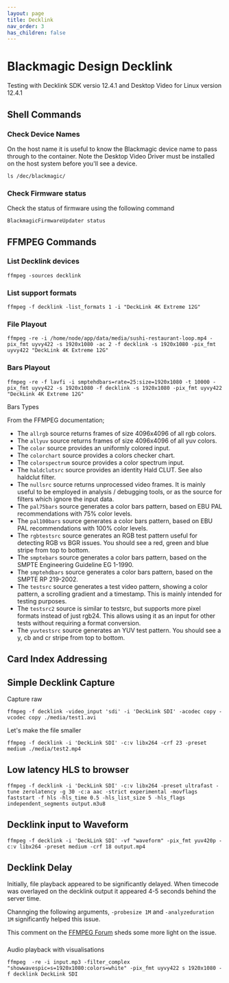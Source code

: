```yaml
---
layout: page
title: Decklink
nav_order: 3
has_children: false
---
```


# Blackmagic Design Decklink

Testing with Decklink SDK versio 12.4.1 and Desktop Video for Linux version 12.4.1

## Shell Commands

### Check Device Names

On the host name it is useful to know the Blackmagic device name to pass through to the container. Note the Desktop Video Driver must be installed on the host system before you'll see a device.

`ls /dec/blackmagic/`

### Check Firmware status

Check the status of firmware using the following command

`BlackmagicFirmwareUpdater status`

## FFMPEG Commands

### List Decklink devices

`ffmpeg -sources decklink`

### List support formats

`ffmpeg -f decklink -list_formats 1 -i "DeckLink 4K Extreme 12G"`

### File Playout

`ffmpeg -re -i /home/node/app/data/media/sushi-restaurant-loop.mp4 -pix_fmt uyvy422 -s 1920x1080 -ac 2 -f decklink -s 1920x1080 -pix_fmt uyvy422 "DeckLink 4K Extreme 12G"`

### Bars Playout

`ffmpeg -re -f lavfi -i smptehdbars=rate=25:size=1920x1080 -t 10000 -pix_fmt uyvy422 -s 1920x1080 -f decklink -s 1920x1080 -pix_fmt uyvy422 "DeckLink 4K Extreme 12G"`

Bars Types

From the FFMPEG documentation;

-   The `allrgb` source returns frames of size 4096x4096 of all rgb colors.
-   The `allyuv` source returns frames of size 4096x4096 of all yuv colors.
-   The `color` source provides an uniformly colored input.
-   The `colorchart` source provides a colors checker chart.
-   The `colorspectrum` source provides a color spectrum input.
-   The `haldclutsrc` source provides an identity Hald CLUT. See also haldclut filter.
-   The `nullsrc` source returns unprocessed video frames. It is mainly useful to be employed in analysis / debugging tools, or as the source for filters which ignore the input data.
-   The `pal75bars` source generates a color bars pattern, based on EBU PAL recommendations with 75% color levels.
-   The `pal100bars` source generates a color bars pattern, based on EBU PAL recommendations with 100% color levels.
-   The `rgbtestsrc` source generates an RGB test pattern useful for detecting RGB vs BGR issues. You should see a red, green and blue stripe from top to bottom.
-   The `smptebars` source generates a color bars pattern, based on the SMPTE Engineering Guideline EG 1-1990.
-   The `smptehdbars` source generates a color bars pattern, based on the SMPTE RP 219-2002.
-   The `testsrc` source generates a test video pattern, showing a color pattern, a scrolling gradient and a timestamp. This is mainly intended for testing purposes.
-   The `testsrc2` source is similar to testsrc, but supports more pixel formats instead of just rgb24. This allows using it as an input for other tests without requiring a format conversion.
-   The `yuvtestsrc` source generates an YUV test pattern. You should see a y, cb and cr stripe from top to bottom.

## Card Index Addressing

## Simple Decklink Capture

Capture raw

`ffmpeg -f decklink -video_input 'sdi' -i 'DeckLink SDI' -acodec copy -vcodec copy ./media/test1.avi`

Let's make the file smaller

`ffmpeg -f decklink -i 'DeckLink SDI' -c:v libx264 -crf 23 -preset medium ./media/test2.mp4`

## Low latency HLS to browser

`ffmpeg -f decklink -i 'DeckLink SDI' -c:v libx264 -preset ultrafast -tune zerolatency -g 30 -c:a aac -strict experimental -movflags faststart -f hls -hls_time 0.5 -hls_list_size 5 -hls_flags independent_segments output.m3u8`

## Decklink input to Waveform

`ffmpeg -f decklink -i 'DeckLink SDI' -vf "waveform" -pix_fmt yuv420p -c:v libx264 -preset medium -crf 18 output.mp4`

## Decklink Delay

Initially, file playback appeared to be significantly delayed. When timecode was overlayed on the decklink output it appeared 4-5 seconds behind the server time.

Channging the following arguments, `-probesize 1M` and `-analyzeduration 1M` significantly helped this issue.

This comment on the [FFMPEG Forum](http://ffmpeg.org/pipermail/ffmpeg-user/2020-May/048639.html) sheds some more light on the issue.

###

Audio playback with visualisations

`ffmpeg  -re -i input.mp3 -filter_complex "showwavespic=s=1920x1080:colors=white" -pix_fmt uyvy422 s 1920x1080 -f decklink DeckLink SDI`
